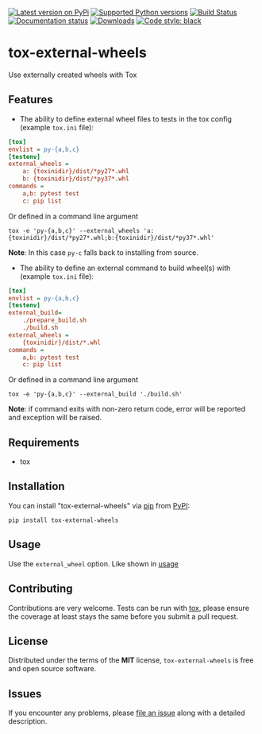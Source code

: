 [![Latest version on PyPi](https://badge.fury.io/py/tox-external-wheels.svg)](https://badge.fury.io/py/tox-external-wheels)
[![Supported Python versions](https://img.shields.io/pypi/pyversions/tox-external-wheels.svg)](https://pypi.org/project/tox-external-wheels/)
[![Build Status](https://dev.azure.com/markoookeller/tox-external-wheels/_apis/build/status/keller00.tox-external-wheels?branchName=master)](https://dev.azure.com/markoookeller/tox-external-wheels/_build/latest?definitionId=2&branchName=master)
[![Documentation status](https://readthedocs.org/projects/tox-external-wheels/badge/?version=latest&style=flat-square)](https://tox-external-wheels.readthedocs.io/en/latest/?badge=latest)
[![Downloads](https://pepy.tech/badge/tox-external-wheels)](https://pepy.tech/project/tox-external-wheels)
[![Code style: black](https://img.shields.io/badge/code%20style-black-000000.svg)](https://github.com/python/black)

# tox-external-wheels

Use externally created wheels with Tox

Features
--------

* The ability to define external wheel files to tests in the tox config (example `tox.ini` file):
```ini
[tox]
envlist = py-{a,b,c}
[testenv]
external_wheels =
    a: {toxinidir}/dist/*py27*.whl
    b: {toxinidir}/dist/*py37*.whl
commands =
    a,b: pytest test
    c: pip list
```

Or defined in a command line argument

```shell script
tox -e 'py-{a,b,c}' --external_wheels 'a:{toxinidir}/dist/*py27*.whl;b:{toxinidir}/dist/*py37*.whl'
```

**Note**: In this case `py-c` falls back to installing from source.

* The ability to define an external command to build wheel(s) with (example `tox.ini` file):
```ini
[tox]
envlist = py-{a,b,c}
[testenv]
external_build=
    ./prepare_build.sh
    ./build.sh
external_wheels =
    {toxinidir}/dist/*.whl
commands =
    a,b: pytest test
    c: pip list
```

Or defined in a command line argument
```shell script
tox -e 'py-{a,b,c}' --external_build './build.sh'
```

**Note**: if command exits with non-zero return code, error will be reported and exception will be raised.

Requirements
------------

* tox


Installation
------------

You can install "tox-external-wheels" via [pip](https://pypi.org/project/pip/) from [PyPI](https://pypi.org):

```
pip install tox-external-wheels
```

Usage
-----

Use the `external_wheel` option. Like shown in [usage](#usage)

Contributing
------------
Contributions are very welcome. Tests can be run with [tox](https://tox.readthedocs.io/en/latest/), please ensure
the coverage at least stays the same before you submit a pull request.

License
-------

Distributed under the terms of the **MIT** license, `tox-external-wheels` is
free and open source software.


Issues
------

If you encounter any problems, please
[file an issue](https://github.com/keller00/tox-external-wheels/issues)
along with a detailed description.
